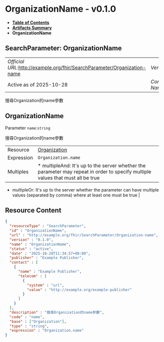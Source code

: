 # OrganizationName - v0.1.0

* [**Table of Contents**](toc.md)
* [**Artifacts Summary**](artifacts.md)
* **OrganizationName**

## SearchParameter: OrganizationName 

| | |
| :--- | :--- |
| *Official URL*:http://example.org/fhir/SearchParameter/Organization-name | *Version*:0.1.0 |
| Active as of 2025-10-28 | *Computable Name*:OrganizationName |

 
搜尋Organization的name參數 

## OrganizationName

Parameter `name`:`string`

搜尋Organization的name參數

| | |
| :--- | :--- |
| Resource | [Organization](http://hl7.org/fhir/R4/organization.html) |
| Expression | `Organization.name` |
| Multiples | * multipleAnd: It's up to the server whether the parameter may repeat in order to specify multiple values that must all be true
* multipleOr: It's up to the server whether the parameter can have multiple values (separated by comma) where at least one must be true
 |



## Resource Content

```json
{
  "resourceType" : "SearchParameter",
  "id" : "OrganizationName",
  "url" : "http://example.org/fhir/SearchParameter/Organization-name",
  "version" : "0.1.0",
  "name" : "OrganizationName",
  "status" : "active",
  "date" : "2025-10-28T11:34:57+08:00",
  "publisher" : "Example Publisher",
  "contact" : [
    {
      "name" : "Example Publisher",
      "telecom" : [
        {
          "system" : "url",
          "value" : "http://example.org/example-publisher"
        }
      ]
    }
  ],
  "description" : "搜尋Organization的name參數",
  "code" : "name",
  "base" : ["Organization"],
  "type" : "string",
  "expression" : "Organization.name"
}

```
